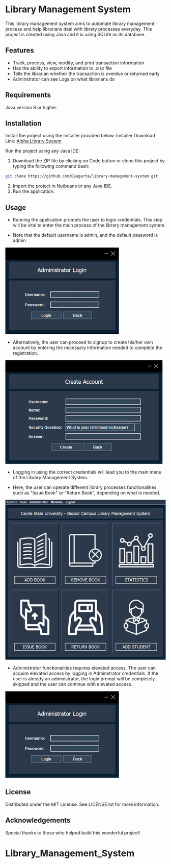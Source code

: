 # Library Management System

This library management system aims to automate library management process and help librarians deal with library processes everyday. This project is created using Java and it is using SQLite as its database. 

## Features
- Track, process, view, modify, and print transaction information
- Has the ability to export information to .xlsx file
- Tells the librarian whether the transaction is overdue or returned early
- Adminstrator can see Logs on what librarians do

## Requirements
Java version 8 or higher.

## Installation
Install the project using the installer provided below:
Installer Download Link: [Alpha Library System](https://drive.google.com/file/d/15DCOb8-Lpvisst2yXJLQdwfyhzv_5hOJ/view?usp=sharing)

Run the project using any Java IDE:
1. Download the ZIP file by clicking on Code button or clone this project by typing the following command bash:
```bash
git clone https://github.com/DLogarta/library-management-system.git
```
2. Import the project in Netbeans or any Java IDE.
3. Run the application.

## Usage
- Running the application prompts the user to login credentials. This step will be vital to enter the main process of the library management system.

- Note that the default username is admin, and the default password is admin

![Login Window](/src/library/management/system/icons/AdminLogin.PNG?raw=true "Login Interface")

- Alternatively, the user can proceed to signup to create his/her own account by entering the necessary information needed to complete the registration.

![Sign Up Window](/src/library/management/system/icons/SignUp.PNG?raw=true "Sign Up Interface")

- Logging in using the correct credentials will lead you to the main menu of the Library Management System.

- Here, the user can operate different library processes functionalities such as "Issue Book" or "Return Book", depending on what is needed.

![Main Menu Window](/src/library/management/system/icons/Mainmenu.PNG?raw=true "Main Menu Interface")


- Administrator functionalities requires elevated access. The user can acquire elevated access by logging in Adminstrator credentials. If the user is already an administrator, the login prompt will be completely skipped and the user can continue with elevated access.

![Administrator Login Window](/src/library/management/system/icons/AdminLogin.PNG?raw=true "Administrator Interface")

## License
Distributed under the MIT License. See LICENSE.txt for more information.

## Acknowledgements
Special thanks to those who helped build this wonderful project!
# Library_Management_System
